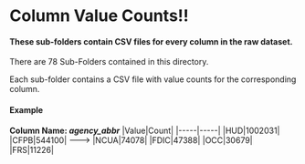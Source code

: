 # Column Value Counts!!

#### These sub-folders contain CSV files for every column in the raw dataset.

There are 78 Sub-Folders contained in this directory.

Each sub-folder contains a CSV file with value counts for the corresponding column. 

#### Example

__Column Name: *agency_abbr*__
|Value|Count|
|-----|-----|
|HUD|1002031|
|CFPB|544100|           ---> 
|NCUA|74078|
|FDIC|47388|
|OCC|30679|
|FRS|11226|
